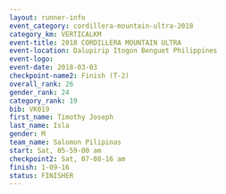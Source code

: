 ```yaml
---
layout: runner-info 
event_category: cordillera-mountain-ultra-2018 
category_km: VERTICALKM 
event-title: 2018 CORDILLERA MOUNTAIN ULTRA 
event-location: Dalupirip Itogon Benguet Philippines 
event-logo: 
event-date: 2018-03-03 
checkpoint-name2: Finish (T-2) 
overall_rank: 26
gender_rank: 24
category_rank: 19
bib: VK019
first_name: Timothy Joseph
last_name: Isla
gender: M
team_name: Salomon Pilipinas
start: Sat, 05-59-00 am
checkpoint2: Sat, 07-08-16 am
finish: 1-09-16
status: FINISHER
---
```

